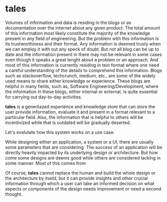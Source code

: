 # tales


Volumes of information and data is residing in the blogs or as documentation over the internet about any given product. The total amount of this information most likely constitute the majority of the knowledge present in any field of engineering. But the problem with this information is its trustworthiness and their format. Any information is deemed trusty when we can employ it with out any speck of doubt. But not all blog can be up to date and the information present in there may not be relevant in some cases even though it speaks a great lenght about a problem or an approach. And most of this information is currently residing in text format where one need a careful understanding of the details to comprehend this information. Blogs such as stackoverflow, techcrunch, medium, etc., are some of the widely used means to share either knowledge or experience. These blogs are helpful in many fields, such as, Software Engineering/Development, where the information in these blogs, either internal or external, is quite essential for carrying out day-to-day activities.

**tales** is a generliazed experience and knowledge store that can store the user provide information, evaluate it and present in a format relevant to a particular field. Also, the information that is helpful to others will be incentivized while that is outdated will be gradually deserted.

Let's evalutate how this system works on a use case.

While designing either an application, a system or a UI, there are usually some parameters that are considering. The success of an application will be directly heavily impacted by its underlying design or architecture. But how come some designs are deems good while others are considered lacking in some manner. Most of this comes from 

Of course, **tales** cannot replace the human and build the whole design or the architecture by itseld, but it can provide insights and other crucial information through which a user can take an informed decision on what aspects or components of the design needs improvement or need a second thought.
